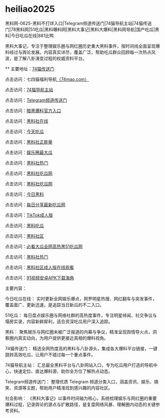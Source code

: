 # heiliao2025
黑料网-0625-黑料不打烊入口|Telegram频道传送门|74猫导航主站|74猫传送门|78黑料网|51吃瓜|黑料曝料网|黑料大事记|黑料大爆料|黑料网导航|国产吃瓜|黑料|今日吃瓜在线|881比鸭

黑料大事记，专注于整理娱乐圈与网红圈历史重大黑料事件，按时间线全面呈现爆料经过与舆论发展。内容真实详尽，覆盖广泛，帮助吃瓜群众回顾每一次热点风波，是了解八卦演变过程的权威资料平台。

** 主要地址：<a href="https://74mao.com/">74猫传送门</a>

点击访问：七四猫福利导航<a href="https://74mao.com/">（74mao.com）</a>

点击访问：<a href="https://74mao.com/">74猫导航主站</a>

点击访问：<a href="https://74mao.com/">Telegram频道传送门</a>

点击访问：<a href="https://hl408.pages.dev/">暗黑爆料官方入口</a>

点击访问：<a href="https://cg47-01.pages.dev/">黑料社在线</a>

点击访问：<a href="https://hl423.pages.dev/">今天吃瓜</a>
	
点击访问：<a href="https://hl396.pages.dev/">黑料社正能量</a>

点击访问：<a href="https://hl399.pages.dev/">娱乐圈最大瓜</a>

点击访问：<a href="https://hl402.pages.dev/">黑料社热门</a>

点击访问：<a href="https://hl404.pages.dev/">黑料社吃瓜网</a>

点击访问：<a href="https://hl404.pages.dev/">黑料社吃瓜网</a>

点击访问：<a href="https://hl456.pages.dev/">今日黑料</a>

点击访问：<a href="https://hl449.pages.dev/">每日分享最新吃瓜网</a>

点击访问：<a href="https://pi90.pages.dev/">TikTok成人版</a>

点击访问：<a href="https://hl374.pages.dev/">黑料吃瓜</a>

点击访问：<a href="https://hl375.pages.dev/">黑料社区</a>

点击访问：<a href="https://pi01-1.pages.dev/">必看大瓜全网高热黑51吃瓜网</a>

点击访问：<a href="https://hl402.pages.dev/">黑料社热门</a>

点击访问：<a href="https://hl982.pages.dev/">黑料社区成人版在线观看</a>

点击访问：<a href="https://hj-1009.pages.dev/">91视频安卓APK下载海角</a>

主要内容：

今日吃瓜在线： 实时更新全网娱乐爆点，网罗明星热搜、网红翻车与突发事件，覆盖面广、更新迅速，是追踪当日新瓜的不二入口。

51吃瓜： 每日盘点娱乐圈与网络社群的高热度事件，专注明星绯闻、社交争议与塌房实录，内容新鲜犀利，适合资深吃瓜用户深入追踪。

黑料： 聚焦娱乐与网红圈未被广泛报道的内幕与争议，精准呈现舆情导火点，洞察圈内真实动向，为用户提供更接近真相的爆料视角。

74猫传送门： 精选全网热度高的黑料与八卦源头，集成各大爆料平台链接，一键跳转高效吃瓜，让用户不错过每一个重点事件。

74猫导航主站： 汇总最全黑料平台与八卦网站入口，专为吃瓜用户打造的导航中心，快速定位、直达爆料源，助你全方位了解热点动态。

Telegram频道传送门： 整理优质 Telegram 频道分类入口，涵盖资讯、娱乐、搞笑、资源等主题，帮助用户精准找到感兴趣的内容社区。

社会影响：
《黑料大事记》以事件时间轴为核心，系统梳理娱乐与网红圈的重要爆料过程，记录舆论的源点与扩散路径，是复盘网络风暴、理解圈内动态的关键参考资料。
<span style="display:none;">[Canonical link](https://github.com/ttu20250625/so93）</span>
